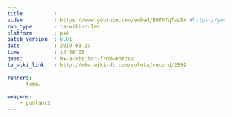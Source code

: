 ```yaml
---
title          :
video          : https://www.youtube.com/embed/BOTHYqTsLhY #https://youtu.be/BOTHYqTsLhY
run_type       : ta-wiki-rules
platform       : ps4
patch_version  : 6.01
date           : 2019-03-27
time           : 14'58"05
quest          : 9★-a-visitor-from-eorzea
ta_wiki_link   : http://mhw.wiki-db.com/solota/record/2599

runners:
    - tomo。

weapons:
    - gunlance
---
```

